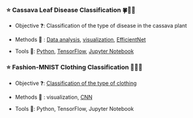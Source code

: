 ### :star: Cassava Leaf Disease Classification :four_leaf_clover::maple_leaf::leaves:

- Objective :question:: Classification of the type of disease in the cassava plant

- Methods :art: : [Data analysis](https://www.ibm.com/topics/exploratory-data-analysis), [visualization](https://www.ibm.com/topics/data-visualization), [EfficientNet](https://www.tensorflow.org/api_docs/python/tf/keras/applications/efficientnet/EfficientNetB4)

- Tools :toolbox:: [Python](https://www.python.org/), [TensorFlow](https://github.com/tensorflow), [Jupyter Notebook](https://jupyter.org/)



### :star: Fashion-MNIST Clothing Classification :shirt::coat::dress:

- Objective :question:: [Classification of the type of clothing](https://www.kaggle.com/datasets/zalando-research/fashionmnist)

- Methods :art: : visualization, [CNN](https://www.tensorflow.org/tutorials/images/cnn) 

- Tools :toolbox:: Python, TensorFlow, Jupyter Notebook


